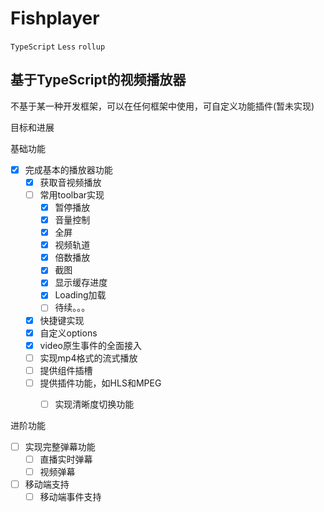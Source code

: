 # Fishplayer
`TypeScript` `Less` `rollup`

## 基于TypeScript的视频播放器

不基于某一种开发框架，可以在任何框架中使用，可自定义功能插件(暂未实现)

目标和进展

基础功能

- [x] 完成基本的播放器功能
  - [x] 获取音视频播放
  - [ ] 常用toolbar实现
    - [x]  暂停播放
    - [x]  音量控制
    - [x]  全屏
    - [x]  视频轨道
    - [x]  倍数播放
    - [x]  截图
    - [x]  显示缓存进度
    - [x]  Loading加载
    - [ ]  待续。。。
  - [x] 快捷键实现
  - [x] 自定义options
  - [x] video原生事件的全面接入
  - [ ] 实现mp4格式的流式播放
  - [ ] 提供组件插槽
  - [ ] 提供插件功能，如HLS和MPEG
    - [ ] 实现清晰度切换功能


进阶功能

- [ ] 实现完整弹幕功能
  - [ ] 直播实时弹幕
  - [ ] 视频弹幕

- [ ] 移动端支持
  - [ ] 移动端事件支持
